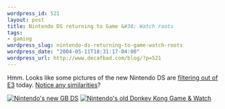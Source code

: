 ```yaml
--- 
wordpress_id: 521
layout: post
title: Nintendo DS returning to Game &#38; Watch roots
tags: 
- gaming
wordpress_slug: nintendo-ds-returning-to-game-watch-roots
wordpress_date: "2004-05-11T18:31:17-04:00"
wordpress_url: http://www.decafbad.com/blog/?p=521
---
```

Hmm.  Looks like some pictures of the new Nintendo DS are [filtering out of E3][usatoday] today.  [Notice any similarities][dk]?

[![Nintendo's new GB DS][dsimg]][usatoday]
[![Nintendo's old Donkey Kong Game &#38; Watch][dkimg]][dk]

[dsimg]: http://images.usatoday.com/life/_photos/2004/2004-05/11-nintendo-inside.jpg
[dkimg]: http://www.gameandwatch.com/screen/multiscreen/donkey/images/donkey.jpg
[usatoday]: http://www.usatoday.com/life/lifestyle/2004-05-11-nintendo-ds_x.htm
[dk]: http://www.gameandwatch.com/screen/multiscreen/donkey/index.html
